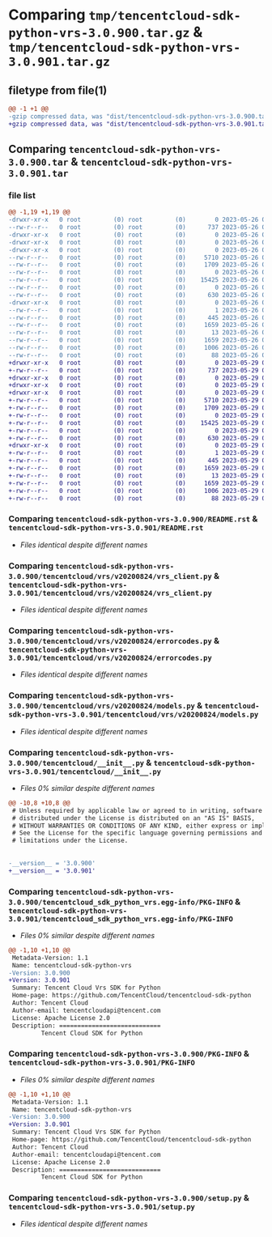# Comparing `tmp/tencentcloud-sdk-python-vrs-3.0.900.tar.gz` & `tmp/tencentcloud-sdk-python-vrs-3.0.901.tar.gz`

## filetype from file(1)

```diff
@@ -1 +1 @@
-gzip compressed data, was "dist/tencentcloud-sdk-python-vrs-3.0.900.tar", last modified: Fri May 26 02:32:09 2023, max compression
+gzip compressed data, was "dist/tencentcloud-sdk-python-vrs-3.0.901.tar", last modified: Mon May 29 02:41:21 2023, max compression
```

## Comparing `tencentcloud-sdk-python-vrs-3.0.900.tar` & `tencentcloud-sdk-python-vrs-3.0.901.tar`

### file list

```diff
@@ -1,19 +1,19 @@
-drwxr-xr-x   0 root         (0) root         (0)        0 2023-05-26 02:32:09.000000 tencentcloud-sdk-python-vrs-3.0.900/
--rw-r--r--   0 root         (0) root         (0)      737 2023-05-26 02:32:09.000000 tencentcloud-sdk-python-vrs-3.0.900/README.rst
-drwxr-xr-x   0 root         (0) root         (0)        0 2023-05-26 02:32:09.000000 tencentcloud-sdk-python-vrs-3.0.900/tencentcloud/
-drwxr-xr-x   0 root         (0) root         (0)        0 2023-05-26 02:32:09.000000 tencentcloud-sdk-python-vrs-3.0.900/tencentcloud/vrs/
-drwxr-xr-x   0 root         (0) root         (0)        0 2023-05-26 02:32:09.000000 tencentcloud-sdk-python-vrs-3.0.900/tencentcloud/vrs/v20200824/
--rw-r--r--   0 root         (0) root         (0)     5710 2023-05-26 02:32:09.000000 tencentcloud-sdk-python-vrs-3.0.900/tencentcloud/vrs/v20200824/vrs_client.py
--rw-r--r--   0 root         (0) root         (0)     1709 2023-05-26 02:32:09.000000 tencentcloud-sdk-python-vrs-3.0.900/tencentcloud/vrs/v20200824/errorcodes.py
--rw-r--r--   0 root         (0) root         (0)        0 2023-05-26 02:32:09.000000 tencentcloud-sdk-python-vrs-3.0.900/tencentcloud/vrs/v20200824/__init__.py
--rw-r--r--   0 root         (0) root         (0)    15425 2023-05-26 02:32:09.000000 tencentcloud-sdk-python-vrs-3.0.900/tencentcloud/vrs/v20200824/models.py
--rw-r--r--   0 root         (0) root         (0)        0 2023-05-26 02:32:09.000000 tencentcloud-sdk-python-vrs-3.0.900/tencentcloud/vrs/__init__.py
--rw-r--r--   0 root         (0) root         (0)      630 2023-05-26 02:32:09.000000 tencentcloud-sdk-python-vrs-3.0.900/tencentcloud/__init__.py
-drwxr-xr-x   0 root         (0) root         (0)        0 2023-05-26 02:32:09.000000 tencentcloud-sdk-python-vrs-3.0.900/tencentcloud_sdk_python_vrs.egg-info/
--rw-r--r--   0 root         (0) root         (0)        1 2023-05-26 02:32:09.000000 tencentcloud-sdk-python-vrs-3.0.900/tencentcloud_sdk_python_vrs.egg-info/dependency_links.txt
--rw-r--r--   0 root         (0) root         (0)      445 2023-05-26 02:32:09.000000 tencentcloud-sdk-python-vrs-3.0.900/tencentcloud_sdk_python_vrs.egg-info/SOURCES.txt
--rw-r--r--   0 root         (0) root         (0)     1659 2023-05-26 02:32:09.000000 tencentcloud-sdk-python-vrs-3.0.900/tencentcloud_sdk_python_vrs.egg-info/PKG-INFO
--rw-r--r--   0 root         (0) root         (0)       13 2023-05-26 02:32:09.000000 tencentcloud-sdk-python-vrs-3.0.900/tencentcloud_sdk_python_vrs.egg-info/top_level.txt
--rw-r--r--   0 root         (0) root         (0)     1659 2023-05-26 02:32:09.000000 tencentcloud-sdk-python-vrs-3.0.900/PKG-INFO
--rw-r--r--   0 root         (0) root         (0)     1006 2023-05-26 02:32:09.000000 tencentcloud-sdk-python-vrs-3.0.900/setup.py
--rw-r--r--   0 root         (0) root         (0)       88 2023-05-26 02:32:09.000000 tencentcloud-sdk-python-vrs-3.0.900/setup.cfg
+drwxr-xr-x   0 root         (0) root         (0)        0 2023-05-29 02:41:21.000000 tencentcloud-sdk-python-vrs-3.0.901/
+-rw-r--r--   0 root         (0) root         (0)      737 2023-05-29 02:41:20.000000 tencentcloud-sdk-python-vrs-3.0.901/README.rst
+drwxr-xr-x   0 root         (0) root         (0)        0 2023-05-29 02:41:21.000000 tencentcloud-sdk-python-vrs-3.0.901/tencentcloud/
+drwxr-xr-x   0 root         (0) root         (0)        0 2023-05-29 02:41:21.000000 tencentcloud-sdk-python-vrs-3.0.901/tencentcloud/vrs/
+drwxr-xr-x   0 root         (0) root         (0)        0 2023-05-29 02:41:21.000000 tencentcloud-sdk-python-vrs-3.0.901/tencentcloud/vrs/v20200824/
+-rw-r--r--   0 root         (0) root         (0)     5710 2023-05-29 02:41:20.000000 tencentcloud-sdk-python-vrs-3.0.901/tencentcloud/vrs/v20200824/vrs_client.py
+-rw-r--r--   0 root         (0) root         (0)     1709 2023-05-29 02:41:20.000000 tencentcloud-sdk-python-vrs-3.0.901/tencentcloud/vrs/v20200824/errorcodes.py
+-rw-r--r--   0 root         (0) root         (0)        0 2023-05-29 02:41:20.000000 tencentcloud-sdk-python-vrs-3.0.901/tencentcloud/vrs/v20200824/__init__.py
+-rw-r--r--   0 root         (0) root         (0)    15425 2023-05-29 02:41:20.000000 tencentcloud-sdk-python-vrs-3.0.901/tencentcloud/vrs/v20200824/models.py
+-rw-r--r--   0 root         (0) root         (0)        0 2023-05-29 02:41:20.000000 tencentcloud-sdk-python-vrs-3.0.901/tencentcloud/vrs/__init__.py
+-rw-r--r--   0 root         (0) root         (0)      630 2023-05-29 02:41:20.000000 tencentcloud-sdk-python-vrs-3.0.901/tencentcloud/__init__.py
+drwxr-xr-x   0 root         (0) root         (0)        0 2023-05-29 02:41:21.000000 tencentcloud-sdk-python-vrs-3.0.901/tencentcloud_sdk_python_vrs.egg-info/
+-rw-r--r--   0 root         (0) root         (0)        1 2023-05-29 02:41:21.000000 tencentcloud-sdk-python-vrs-3.0.901/tencentcloud_sdk_python_vrs.egg-info/dependency_links.txt
+-rw-r--r--   0 root         (0) root         (0)      445 2023-05-29 02:41:21.000000 tencentcloud-sdk-python-vrs-3.0.901/tencentcloud_sdk_python_vrs.egg-info/SOURCES.txt
+-rw-r--r--   0 root         (0) root         (0)     1659 2023-05-29 02:41:21.000000 tencentcloud-sdk-python-vrs-3.0.901/tencentcloud_sdk_python_vrs.egg-info/PKG-INFO
+-rw-r--r--   0 root         (0) root         (0)       13 2023-05-29 02:41:21.000000 tencentcloud-sdk-python-vrs-3.0.901/tencentcloud_sdk_python_vrs.egg-info/top_level.txt
+-rw-r--r--   0 root         (0) root         (0)     1659 2023-05-29 02:41:21.000000 tencentcloud-sdk-python-vrs-3.0.901/PKG-INFO
+-rw-r--r--   0 root         (0) root         (0)     1006 2023-05-29 02:41:20.000000 tencentcloud-sdk-python-vrs-3.0.901/setup.py
+-rw-r--r--   0 root         (0) root         (0)       88 2023-05-29 02:41:21.000000 tencentcloud-sdk-python-vrs-3.0.901/setup.cfg
```

### Comparing `tencentcloud-sdk-python-vrs-3.0.900/README.rst` & `tencentcloud-sdk-python-vrs-3.0.901/README.rst`

 * *Files identical despite different names*

### Comparing `tencentcloud-sdk-python-vrs-3.0.900/tencentcloud/vrs/v20200824/vrs_client.py` & `tencentcloud-sdk-python-vrs-3.0.901/tencentcloud/vrs/v20200824/vrs_client.py`

 * *Files identical despite different names*

### Comparing `tencentcloud-sdk-python-vrs-3.0.900/tencentcloud/vrs/v20200824/errorcodes.py` & `tencentcloud-sdk-python-vrs-3.0.901/tencentcloud/vrs/v20200824/errorcodes.py`

 * *Files identical despite different names*

### Comparing `tencentcloud-sdk-python-vrs-3.0.900/tencentcloud/vrs/v20200824/models.py` & `tencentcloud-sdk-python-vrs-3.0.901/tencentcloud/vrs/v20200824/models.py`

 * *Files identical despite different names*

### Comparing `tencentcloud-sdk-python-vrs-3.0.900/tencentcloud/__init__.py` & `tencentcloud-sdk-python-vrs-3.0.901/tencentcloud/__init__.py`

 * *Files 0% similar despite different names*

```diff
@@ -10,8 +10,8 @@
 # Unless required by applicable law or agreed to in writing, software
 # distributed under the License is distributed on an "AS IS" BASIS,
 # WITHOUT WARRANTIES OR CONDITIONS OF ANY KIND, either express or implied.
 # See the License for the specific language governing permissions and
 # limitations under the License.
 
 
-__version__ = '3.0.900'
+__version__ = '3.0.901'
```

### Comparing `tencentcloud-sdk-python-vrs-3.0.900/tencentcloud_sdk_python_vrs.egg-info/PKG-INFO` & `tencentcloud-sdk-python-vrs-3.0.901/tencentcloud_sdk_python_vrs.egg-info/PKG-INFO`

 * *Files 0% similar despite different names*

```diff
@@ -1,10 +1,10 @@
 Metadata-Version: 1.1
 Name: tencentcloud-sdk-python-vrs
-Version: 3.0.900
+Version: 3.0.901
 Summary: Tencent Cloud Vrs SDK for Python
 Home-page: https://github.com/TencentCloud/tencentcloud-sdk-python
 Author: Tencent Cloud
 Author-email: tencentcloudapi@tencent.com
 License: Apache License 2.0
 Description: ============================
         Tencent Cloud SDK for Python
```

### Comparing `tencentcloud-sdk-python-vrs-3.0.900/PKG-INFO` & `tencentcloud-sdk-python-vrs-3.0.901/PKG-INFO`

 * *Files 0% similar despite different names*

```diff
@@ -1,10 +1,10 @@
 Metadata-Version: 1.1
 Name: tencentcloud-sdk-python-vrs
-Version: 3.0.900
+Version: 3.0.901
 Summary: Tencent Cloud Vrs SDK for Python
 Home-page: https://github.com/TencentCloud/tencentcloud-sdk-python
 Author: Tencent Cloud
 Author-email: tencentcloudapi@tencent.com
 License: Apache License 2.0
 Description: ============================
         Tencent Cloud SDK for Python
```

### Comparing `tencentcloud-sdk-python-vrs-3.0.900/setup.py` & `tencentcloud-sdk-python-vrs-3.0.901/setup.py`

 * *Files identical despite different names*


